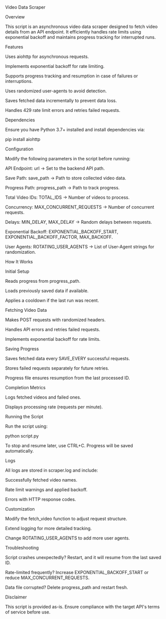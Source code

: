 Video Data Scraper

Overview

This script is an asynchronous video data scraper designed to fetch video details from an API endpoint. It efficiently handles rate limits using exponential backoff and maintains progress tracking for interrupted runs.

Features

Uses aiohttp for asynchronous requests.

Implements exponential backoff for rate limiting.

Supports progress tracking and resumption in case of failures or interruptions.

Uses randomized user-agents to avoid detection.

Saves fetched data incrementally to prevent data loss.

Handles 429 rate limit errors and retries failed requests.

Dependencies

Ensure you have Python 3.7+ installed and install dependencies via:

pip install aiohttp

Configuration

Modify the following parameters in the script before running:

API Endpoint: url → Set to the backend API path.

Save Path: save_path → Path to store collected video data.

Progress Path: progress_path → Path to track progress.

Total Video IDs: TOTAL_IDS → Number of videos to process.

Concurrency: MAX_CONCURRENT_REQUESTS → Number of concurrent requests.

Delays: MIN_DELAY, MAX_DELAY → Random delays between requests.

Exponential Backoff: EXPONENTIAL_BACKOFF_START, EXPONENTIAL_BACKOFF_FACTOR, MAX_BACKOFF.

User Agents: ROTATING_USER_AGENTS → List of User-Agent strings for randomization.

How It Works

Initial Setup

Reads progress from progress_path.

Loads previously saved data if available.

Applies a cooldown if the last run was recent.

Fetching Video Data

Makes POST requests with randomized headers.

Handles API errors and retries failed requests.

Implements exponential backoff for rate limits.

Saving Progress

Saves fetched data every SAVE_EVERY successful requests.

Stores failed requests separately for future retries.

Progress file ensures resumption from the last processed ID.

Completion Metrics

Logs fetched videos and failed ones.

Displays processing rate (requests per minute).

Running the Script

Run the script using:

python script.py

To stop and resume later, use CTRL+C. Progress will be saved automatically.

Logs

All logs are stored in scraper.log and include:

Successfully fetched video names.

Rate limit warnings and applied backoff.

Errors with HTTP response codes.

Customization

Modify the fetch_video function to adjust request structure.

Extend logging for more detailed tracking.

Change ROTATING_USER_AGENTS to add more user agents.

Troubleshooting

Script crashes unexpectedly? Restart, and it will resume from the last saved ID.

Rate-limited frequently? Increase EXPONENTIAL_BACKOFF_START or reduce MAX_CONCURRENT_REQUESTS.

Data file corrupted? Delete progress_path and restart fresh.

Disclaimer

This script is provided as-is. Ensure compliance with the target API's terms of service before use.

